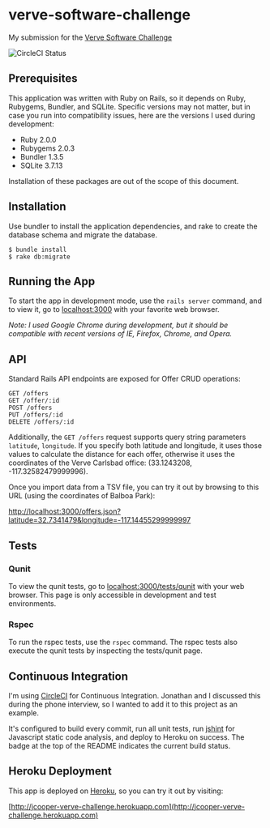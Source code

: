 # verve-software-challenge

My submission for the [Verve Software Challenge](http://github.com/VerveWireless/software-challenge)

![CircleCI Status](https://circleci.com/gh/cuperman/verve-software-challenge/tree/master.png?circle-token=8733f0aaed82ce8106ff86a28978236195223bcc)

## Prerequisites

This application was written with Ruby on Rails, so it depends on Ruby, Rubygems, Bundler, and SQLite. Specific versions may not matter, but in case you run into compatibility issues, here are the versions I used during development:

* Ruby 2.0.0
* Rubygems 2.0.3
* Bundler 1.3.5
* SQLite 3.7.13

Installation of these packages are out of the scope of this document.


## Installation

Use bundler to install the application dependencies, and rake to create the database schema and migrate the database.

```
$ bundle install
$ rake db:migrate
```

## Running the App

To start the app in development mode, use the `rails server` command, and to view it, go to [localhost:3000](http://localhost:3000) with your favorite web browser.  

*Note: I used Google Chrome during development, but it should be compatible with recent versions of IE, Firefox, Chrome, and Opera.*

## API

Standard Rails API endpoints are exposed for Offer CRUD operations:

```
GET /offers
GET /offer/:id
POST /offers
PUT /offers/:id
DELETE /offers/:id
```

Additionally, the `GET /offers` request supports query string parameters `latitude`, `longitude`.  If you specify both latitude and longitude, it uses those values to calculate the distance for each offer, otherwise it uses the coordinates of the Verve Carlsbad office: (33.1243208, -117.32582479999996).

Once you import data from a TSV file, you can try it out by browsing to this URL (using the coordinates of Balboa Park): 

[http://localhost:3000/offers.json?latitude=32.7341479&longitude=-117.14455299999997](http://localhost:3000/offers.json?latitude=32.7341479&longitude=-117.14455299999997)

## Tests

### Qunit

To view the qunit tests, go to [localhost:3000/tests/qunit](http://localhost:3000/tests/qunit) with your web browser.  This page is only accessible in development and test environments.

### Rspec

To run the rspec tests, use the `rspec` command.  The rspec tests also execute the qunit tests by inspecting the tests/qunit page.

## Continuous Integration

I'm using [CircleCI](https://circleci.com) for Continuous Integration.  Jonathan and I discussed this during the phone interview, so I wanted to add it to this project as an example.

It's configured to build every commit, run all unit tests, run [jshint](http://www.jshint.com/about) for Javascript static code analysis, and deploy to Heroku on success.  The badge at the top of the README indicates the current build status.

## Heroku Deployment

This app is deployed on [Heroku](http://www.heroku.com), so you can try it out by visiting:

[http://jcooper-verve-challenge.herokuapp.com](http://jcooper-verve-challenge.herokuapp.com)